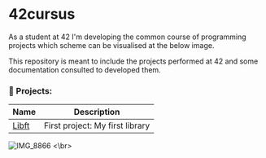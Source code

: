# 42cursus

As a student at 42 I'm developing the common course of programming projects which scheme can be visualised at the below image.

This repository is meant to include the projects performed at 42 and some documentation consulted to developed them. 
<br>
### 💾 Projects:
|	Name												|	Description										|
|-------------------------------------------------------|---------------------------------------------------|
|	[Libft](https://github.com/Sheifc/42cursus/tree/main/libft) |  First project: My first library | 

![IMG_8866](https://github.com/Sheifc/42cursus/assets/115345487/c40e7140-5e86-41e6-a8f1-76955ec8ccc0)
<\br>
